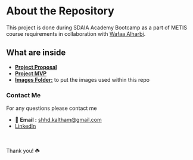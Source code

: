 # About the Repository 
This project is done during SDAIA Academy Bootcamp as a part of METIS course requirements in collaboration with [Wafaa Alharbi](https://github.com/Wafaa-Alharbi).
## What are inside 
- [**Project Proposal**](https://github.com/shhdSU/Resume_Parser_NLP/blob/main/Resume_Parser_Proposal.md)
- [**Project MVP**](https://github.com/shhdSU/Resume_Parser_NLP/blob/main/Resume_Parser_MVP.md)
- [**Images Folder:**](https://github.com/shhdSU/Resume_Parser_NLP/tree/main/Images) to put the images used within this repo
### Contact Me
For any questions please contact me <br/>
- 📧 **Email :** shhd.kaltham@gmail.com <br/>
- [LinkedIn](www.linkedin.com/in/shahad-alkaltham)

<br/><br/>
Thank you! ☘️
